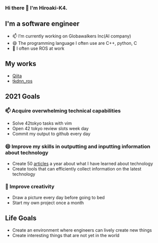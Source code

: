 ### Hi there 👋 I'm Hiroaki-K4.
## I'm a software engineer
- 📫 I’m currently working on Globawalkers Inc(AI company)
- 😄 The programming language I often use are C++, python, C
- 🌱 I often use ROS at work



## My works
- [Qiita](https://qiita.com/Hiroaki-K4)
- [tkdnn_ros](https://github.com/Hiroaki-K4/tkdnn_ros)



## 2021 Goals
### 📫 Acquire overwhelming technical capabilities
- Solve 42tokyo tasks with vim
- Open 42 tokyo review slots week day
- Commit my output to github every day

### 😄 Improve my skills in outputting and inputting information about technology
- Create 50 [articles](https://qiita.com/Hiroaki-K4) a year about what I have learned about technology
- Create tools that can efficiently collect information on the latest technology

### 🌱 Improve creativity
- Draw a picture every day before going to bed
- Start my own project once a month



## Life Goals 
- Create an environment where engineers can lively create new things
- Create interesting things that are not yet in the world
<!--
**Hiroaki-K4/Hiroaki-K4** is a ✨ _special_ ✨ repository because its `README.md` (this file) appears on your GitHub profile.


Here are some ideas to get you started:

- 🔭 I’m currently working on ...
- 🌱 I’m currently learning ...
- 👯 I’m looking to collaborate on ...
- 🤔 I’m looking for help with ...
- 💬 Ask me about ...
- 📫 How to reach me: ...
- 😄 Pronouns: ...
- ⚡ Fun fact: ...
-->
